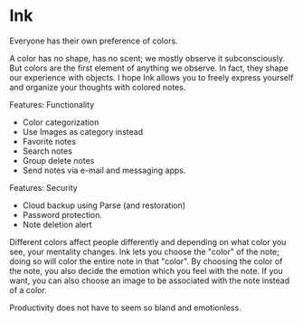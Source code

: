 # Ink
Everyone has their own preference of colors. 

A color has no shape, has no scent; we mostly observe it subconsciously. But colors are the first element of anything we observe. In fact, they shape our experience with objects. I hope Ink allows you to freely express yourself and organize your thoughts with colored notes.

Features: Functionality
- Color categorization
- Use Images as category instead
- Favorite notes
- Search notes
- Group delete notes
- Send notes via e-mail and messaging apps.

Features: Security
- Cloud backup using Parse (and restoration)
- Password protection.
- Note deletion alert

Different colors affect people differently and depending on what color you see, your mentality changes. Ink lets you choose the "color" of the note; doing so will color the entire note in that "color". By choosing the color of the note, you also decide the emotion which you feel with the note. If you want, you can also choose an image to be associated with the note instead of a color.

Productivity does not have to seem so bland and emotionless.
